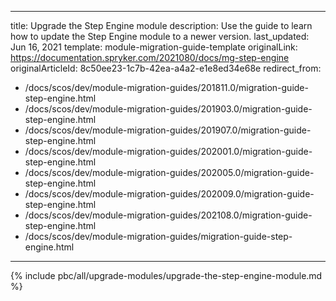   
---
title: Upgrade the Step Engine module
description: Use the guide to learn how to update the Step Engine module to a newer version.
last_updated: Jun 16, 2021
template: module-migration-guide-template
originalLink: https://documentation.spryker.com/2021080/docs/mg-step-engine
originalArticleId: 8c50ee23-1c7b-42ea-a4a2-e1e8ed34e68e
redirect_from:
  - /docs/scos/dev/module-migration-guides/201811.0/migration-guide-step-engine.html
  - /docs/scos/dev/module-migration-guides/201903.0/migration-guide-step-engine.html
  - /docs/scos/dev/module-migration-guides/201907.0/migration-guide-step-engine.html
  - /docs/scos/dev/module-migration-guides/202001.0/migration-guide-step-engine.html
  - /docs/scos/dev/module-migration-guides/202005.0/migration-guide-step-engine.html
  - /docs/scos/dev/module-migration-guides/202009.0/migration-guide-step-engine.html
  - /docs/scos/dev/module-migration-guides/202108.0/migration-guide-step-engine.html
  - /docs/scos/dev/module-migration-guides/migration-guide-step-engine.html
---

{% include pbc/all/upgrade-modules/upgrade-the-step-engine-module.md %} <!-- To edit, see /_includes/pbc/all/upgrade-modules/upgrade-the-step-engine-module.md -->

